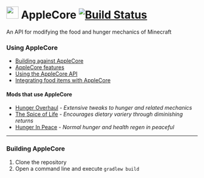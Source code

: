 <img src="http://www.ryanliptak.com/images/applecore.png" width="32" /> AppleCore [![Build Status](https://drone.io/github.com/squeek502/AppleCore/status.png)](https://drone.io/github.com/squeek502/AppleCore/latest)
===========

An API for modifying the food and hunger mechanics of Minecraft

### Using AppleCore
* [Building against AppleCore](https://github.com/squeek502/AppleCore/wiki/Building-against-AppleCore)
* [AppleCore features](https://github.com/squeek502/AppleCore/wiki/AppleCore-features)
* [Using the AppleCore API](https://github.com/squeek502/AppleCore/wiki/Using-the-AppleCore-API)
* [Integrating food items with AppleCore](https://github.com/squeek502/AppleCore/wiki/Integrating-food-items-with-AppleCore)

#### Mods that use AppleCore
* [Hunger Overhaul](https://github.com/progwml6/HungerOverhaul) - *Extensive tweaks to hunger and related mechanics*
* [The Spice of Life](https://github.com/squeek502/SpiceOfLife/tree/1.7.10) - *Encourages dietary variery through diminishing returns*
* [Hunger In Peace](https://github.com/squeek502/HungerInPeace) - *Normal hunger and health regen in peaceful*

---

### Building AppleCore
1. Clone the repository
2. Open a command line and execute ```gradlew build```
